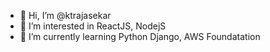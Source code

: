- 👋 Hi, I’m @ktrajasekar
- 👀 I’m interested in ReactJS, NodejS
- 🌱 I’m currently learning Python Django, AWS Foundatation

<!---
ktrajasekar/ktrajasekar is a ✨ special ✨ repository because its `README.md` (this file) appears on your GitHub profile.
You can click the Preview link to take a look at your changes.
--->
